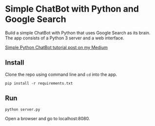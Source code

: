# Simple ChatBot with Python and Google Search

Build a simple ChatBot with Python that uses Google Search as its brain. The app consists of a Python 3 server and a web interface.

[Simple Python ChatBot tutorial post on my Medium](https://medium.com/@lelandzach/build-a-simple-chatbot-with-python-and-google-search-c000aa3f73f0)

## Install

Clone the repo using command line and `cd` into the app.

```
pip install -r requirements.txt
```

## Run

```
python server.py
```

Open a browser and go to localhost:8080.
